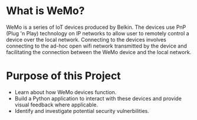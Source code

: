 # What is WeMo?
WeMo is a series of IoT devices produced by Belkin. The devices use PnP (Plug 'n Play) technology on IP networks to allow user to remotely control a device over the local network. Connecting to the devices involves connecting to the ad-hoc open wifi network transmitted by the device and facilitating the connection between the WeMo device and the local network.
# Purpose of this Project
- Learn about how WeMo devices function.
- Build a Python application to interact with these devices and provide visual feedback where applicable.
- Identify and investigate potential security vulnerbilities.
